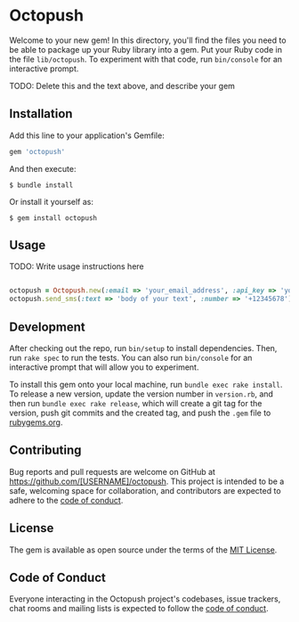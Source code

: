 # Octopush

Welcome to your new gem! In this directory, you'll find the files you need to be able to package up your Ruby library into a gem. Put your Ruby code in the file `lib/octopush`. To experiment with that code, run `bin/console` for an interactive prompt.

TODO: Delete this and the text above, and describe your gem

## Installation

Add this line to your application's Gemfile:

```ruby
gem 'octopush'
```

And then execute:

    $ bundle install

Or install it yourself as:

    $ gem install octopush

## Usage

TODO: Write usage instructions here

```ruby

octopush = Octopush.new(:email => 'your_email_address', :api_key => 'your_api_key') #creates a new octopush object
octopush.send_sms(:text => 'body of your text', :number => '+12345678') #send sms to the given number

``` 

## Development

After checking out the repo, run `bin/setup` to install dependencies. Then, run `rake spec` to run the tests. You can also run `bin/console` for an interactive prompt that will allow you to experiment.

To install this gem onto your local machine, run `bundle exec rake install`. To release a new version, update the version number in `version.rb`, and then run `bundle exec rake release`, which will create a git tag for the version, push git commits and the created tag, and push the `.gem` file to [rubygems.org](https://rubygems.org).

## Contributing

Bug reports and pull requests are welcome on GitHub at https://github.com/[USERNAME]/octopush. This project is intended to be a safe, welcoming space for collaboration, and contributors are expected to adhere to the [code of conduct](https://github.com/[USERNAME]/octopush/blob/master/CODE_OF_CONDUCT.md).

## License

The gem is available as open source under the terms of the [MIT License](https://opensource.org/licenses/MIT).

## Code of Conduct

Everyone interacting in the Octopush project's codebases, issue trackers, chat rooms and mailing lists is expected to follow the [code of conduct](https://github.com/[USERNAME]/octopush/blob/master/CODE_OF_CONDUCT.md).
